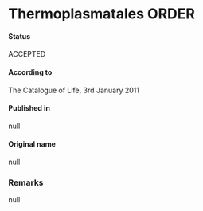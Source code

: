 Thermoplasmatales ORDER
=======

#### Status
ACCEPTED

#### According to
The Catalogue of Life, 3rd January 2011

#### Published in
null

#### Original name
null

### Remarks
null